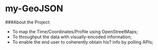 # my-GeoJSON

###About the Project:

* To map the Time/Coordinates/Profile using OpenStreetMaps;
* To throughput the data with visually-encoded information;
* To enable the end user to coherently obtain his? info by polling APIs;
